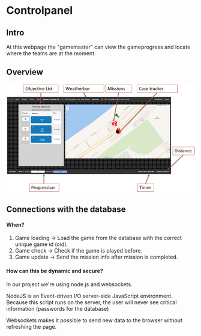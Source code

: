 # Controlpanel

## Intro

At this webpage the "gamemaster" can view the gameprogress and locate where the teams are at the moment.

## Overview

![](/assets/cp_overview.png)

## Connections with the database

#### When?

1. Game loading  -&gt; Load the game from the database with the correct unique game id \(oid\).
2. Game check    -&gt; Check if the game is played before.
3. Game update  -&gt; Send the mission info after mission is completed.

#### How can this be dynamic and secure?

In our project we're using node.js and websockets.

NodeJS is an  Event-driven I/O server-side JavaScript environment.  
Because this script runs on the server, the user will never see critical information \(passwords for the database\)

Websockets makes it possible to send new data to the browser without refreshing the page.

